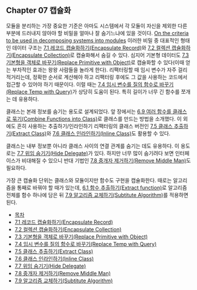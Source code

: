## Chapter 07 캡슐화

모듈을 분리하는 가장 중요한 기준은 아마도 시스템에서 각 모듈이 자신을 제외한 다른 부분에 드러내지 않아야 할 비밀을 얼마나 잘 숨기느냐에 있을 것이다. [On the criteria to be used in decomposing systems into modules](https://dl.acm.org/doi/10.1145/361598.361623) 이러한 비밀 중 대표적인 형태인 데이터 구조는 [7.1 레코드 캡슐화하기(Encapsulate Record)](https://github.com/wonder13662/refactoring-v2/blob/writing/chapter07/7-1.md)와 [7.2 컬렉션 캡슐화하기(Encapsulate Collection)](https://github.com/wonder13662/refactoring-v2/blob/writing/chapter07/7-2.md)로 캡슐화해서 숨길 수 있다. 심지어 기본형 데이터도 [7.3 기본형을 객체로 바꾸기(Replace Primitive with Object)](https://github.com/wonder13662/refactoring-v2/blob/writing/chapter07/7-3.md)로 캡슐화할 수 있다(이때 얻는 부차적인 효과는 왕왕 사람들을 놀라게 한다). 리팩터링할 때 임시 변수가 자주 걸리적거리는데, 정확한 순서로 계산해야 하고 리팩터링 후에도 그 값을 사용하는 코드에서 접근할 수 있어야 하기 때문이다. 이럴 때는 [7.4 임시 변수를 질의 함수로 바꾸기(Replace Temp with Query)](https://github.com/wonder13662/refactoring-v2/blob/writing/chapter07/7-4.md)가 상당히 도움이 된다. 특히 길이가 너무 긴 함수를 쪼개는 데 유용하다.

클래스는 본래 정보를 숨기는 용도로 설계되었다. 앞 장에서는 [6.9 여러 함수를 클래스로 묶기(Combine Functions into Class)](https://github.com/wonder13662/refactoring-v2/blob/writing/chapter06/6-9.md)로 클래스를 만드는 방법을 소개했다. 이 외에도 흔히 사용하는 추출하기/인라인하기 리팩터링의 클래스 버전인 [7.5 클래스 추출하기(Extract Class)](https://github.com/wonder13662/refactoring-v2/blob/writing/chapter07/7-5.md)와 [7.6 클래스 인라인하기(Inline Class)](https://github.com/wonder13662/refactoring-v2/blob/writing/chapter07/7-6.md)도 활용할 수 있다.

클래스는 내부 정보뿐 아니라 클래스 사이의 연결 관계를 숨기는 데도 유용하다. 이 용도로는 [7.7 위임 숨기기(Hide Delegate)](https://github.com/wonder13662/refactoring-v2/blob/writing/chapter07/7-7.md)가 있다. 하지만 너무 많이 숨기려다 보면 인터페이스가 비대해질 수 있으니 반대 기법인 [7.8 중개자 제거하기(Remove Middle Man)](https://github.com/wonder13662/refactoring-v2/blob/writing/chapter07/7-8.md)도 필요하다.

가장 큰 캡슐화 단위는 클래스와 모듈이지만 함수도 구현을 캡슐화한다. 때로는 알고리즘을 통째로 바꿔야 할 때가 있는데, [6.1 함수 추출하기(Extract function)](https://github.com/wonder13662/refactoring-v2/blob/writing/chapter06/6-1.md)로 알고리즘 전체를 함수 하나에 담은 뒤 [7.9 알고리즘 교체하기(Subtitute Algorithm)](https://github.com/wonder13662/refactoring-v2/blob/writing/chapter07/7-9.md)를 적용하면 된다.

- [목차](https://github.com/wonder13662/refactoring-v2/blob/writing/README.md)
- [7.1 레코드 캡슐화하기(Encapsulate Record)](https://github.com/wonder13662/refactoring-v2/blob/writing/chapter07/7-1.md)
- [7.2 컬렉션 캡슐화하기(Encapsulate Collection)](https://github.com/wonder13662/refactoring-v2/blob/writing/chapter07/7-2.md)
- [7.3 기본형을 객체로 바꾸기(Replace Primitive with Object)](https://github.com/wonder13662/refactoring-v2/blob/writing/chapter07/7-3.md)
- [7.4 임시 변수를 질의 함수로 바꾸기(Replace Temp with Query)](https://github.com/wonder13662/refactoring-v2/blob/writing/chapter07/7-4.md)
- [7.5 클래스 추출하기(Extract Class)](https://github.com/wonder13662/refactoring-v2/blob/writing/chapter07/7-5.md)
- [7.6 클래스 인라인하기(Inline Class)](https://github.com/wonder13662/refactoring-v2/blob/writing/chapter07/7-6.md)
- [7.7 위임 숨기기(Hide Delegate)](https://github.com/wonder13662/refactoring-v2/blob/writing/chapter07/7-7.md)
- [7.8 중개자 제거하기(Remove Middle Man)](https://github.com/wonder13662/refactoring-v2/blob/writing/chapter07/7-8.md)
- [7.9 알고리즘 교체하기(Subtitute Algorithm)](https://github.com/wonder13662/refactoring-v2/blob/writing/chapter07/7-9.md)
